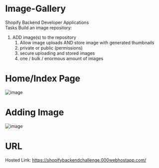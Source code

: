 # Image-Gallery
Shopify Backend Developer Applications      
Tasks Build an image repository:  
 1. ADD image(s) to the repository
    1. Allow image uploads AND store image with generated thumbnails
    2. private or public (permissions)
    3. secure uploading and stored images
    4. one / bulk / enormous amount of images

# Home/Index Page
![image](https://user-images.githubusercontent.com/59449776/148281294-f9f0c491-2e0f-4efd-9ec7-78a5d45f707a.png)

# Adding Image
![image](https://user-images.githubusercontent.com/59449776/148282133-e7f0db0c-4c00-4fea-b7d4-8e15c256610d.png)

# URL
Hosted Link: https://shopifybackendchallenge.000webhostapp.com/
